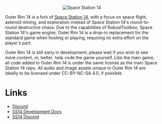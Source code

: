 <p align="center"> <img alt="Space Station 14" src="https://raw.githubusercontent.com/moonheart08/outer-rim-14/master/Resources/Textures/Logo/logo.png" /></p>

Outer Rim 14 is a fork of [Space Station 14](https://spacestation14.io/), with a focus on space flight, asteroid mining, and exploration instead of Space Station 14's round-to-round destructive chaos.
Due to the capabilities of RobustToolbox, Space Station 14's game engine, Outer Rim 14 is a drop-in replacement for the standard game when hosting or playing, requiring no extra effort on the player's part.

Outer Rim 14 is still early in development; please wait if you wish to see more content, or, better, help code the game yourself.
Like the main game, all code added to Outer Rim 14 is under the same license as the main Space Station 14 repo.
All audio and image assets unique to Outer Rim 14 are ideally to be licensed under CC-BY-NC-SA 4.0, if possible.

# Links
- [Discord](https://discord.gg/G89SKfzMGq)
- [SS14 Development Docs](https://docs.spacestation14.io/)
- [SS14 Discord](https://discord.gg/MwDDf6t)
